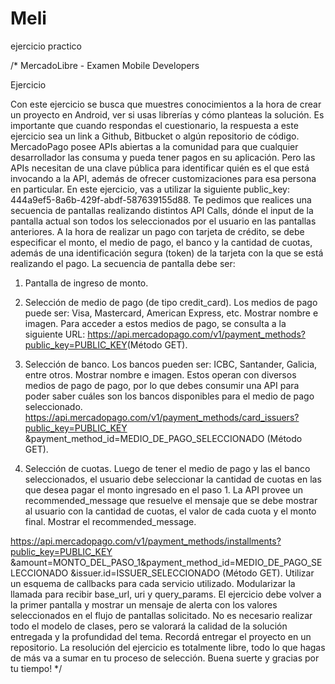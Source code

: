 # Meli
ejercicio practico


/*  MercadoLibre - Examen Mobile Developers

Ejercicio


Con este ejercicio se busca que muestres conocimientos a la hora de crear un proyecto en Android, ver si usas librerías y cómo planteas la solución. ​Es importante que cuando respondas el cuestionario, la respuesta a este ejercicio sea un link a Github, Bitbucket o algún repositorio de código.
MercadoPago posee APIs abiertas a la comunidad para que cualquier desarrollador las consuma y pueda tener pagos en su aplicación. Pero las APIs necesitan de una clave pública para identificar quién es el que está invocando a la API, además de ofrecer customizaciones para esa persona en particular. En este ejercicio, vas a utilizar la siguiente public_key: 444a9ef5-8a6b-429f-abdf-587639155d88​.
Te pedimos que realices una secuencia de pantallas realizando distintos API Calls, dónde el input de la pantalla actual son todos los seleccionados por el usuario en las pantallas anteriores.
A la hora de realizar un pago con tarjeta de crédito, se debe especificar el monto, el medio de pago, el banco y la cantidad de cuotas, además de una identificación segura (token) de la tarjeta con la que se está realizando el pago.
La secuencia de pantalla debe ser:

1. Pantalla de ingreso de monto.

2. Selección de medio de pago​ (de tipo ​credit_card​). Los medios de pago puede ser: Visa,
Mastercard, American Express, etc. ​Mostrar nombre e imagen.​ Para acceder a estos medios de pago, se consulta a la siguiente URL: https://api.mercadopago.com/v1/payment_methods?public_key=PUBLIC_KEY​ (Método GET).

3. Selección de banco​. Los bancos pueden ser: ICBC, Santander, Galicia, entre otros. ​Mostrar nombre e imagen. ​Estos operan con diversos medios de pago de pago, por lo que debes consumir una API para poder saber cuáles son los bancos disponibles para el medio de pago seleccionado. https://api.mercadopago.com/v1/payment_methods/card_issuers?public_key=PUBLIC_KEY &payment_method_id=MEDIO_DE_PAGO_SELECCIONADO​ (Método GET).

4. Selección de cuotas​. Luego de tener el medio de pago y las el banco seleccionados, el usuario debe seleccionar la cantidad de cuotas en las que desea pagar el monto ingresado en el paso 1. La API provee un ​recommended_message​ que resuelve el mensaje que se debe mostrar al usuario con la cantidad de cuotas, el valor de cada cuota y el monto final. ​Mostrar el recommended_message.
    
 https://api.mercadopago.com/v1/payment_methods/installments?public_key=PUBLIC_KEY &amount=MONTO_DEL_PASO_1&payment_method_id=MEDIO_DE_PAGO_SELECCIONADO &issuer.id=ISSUER_SELECCIONADO​ (Método GET).
Utilizar un esquema de callbacks para cada servicio utilizado. Modularizar la llamada para recibir base_url, uri y query_params.
El ejercicio debe volver a la primer pantalla y mostrar un mensaje de alerta con los valores seleccionados en el flujo de pantallas solicitado.
No es necesario realizar ​todo​ el modelo de clases, pero se valorará la calidad de la solución entregada y la profundidad del tema.
Recordá entregar el proyecto en un ​repositorio.​
La resolución del ejercicio es totalmente libre, todo lo que hagas de más va a sumar en tu proceso de selección.
Buena suerte y gracias por tu tiempo!
   */
